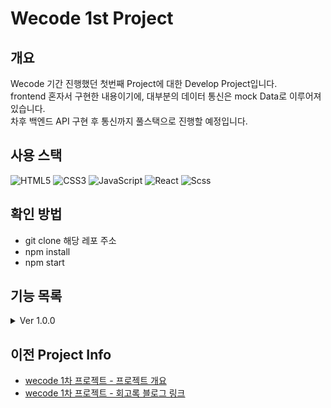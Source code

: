 # Wecode 1st Project

## 개요

Wecode 기간 진행했던 첫번째 Project에 대한 Develop Project입니다.<br/>
frontend 혼자서 구현한 내용이기에, 대부분의 데이터 통신은 mock Data로 이루어져있습니다.<br/>
차후 백엔드 API 구현 후 통신까지 풀스택으로 진행할 예정입니다.

## 사용 스택

![HTML5](https://img.shields.io/badge/html5-E34F26.svg?style=for-the-badge&logo=html5&logoColor=white)
![CSS3](https://img.shields.io/badge/css3-1572B6.svg?style=for-the-badge&logo=css3&logoColor=white)
![JavaScript](https://img.shields.io/badge/javascript-%23323330.svg?style=for-the-badge&logo=javascript&logoColor=%23F7DF1E)
![React](https://img.shields.io/badge/react-%2320232a.svg?style=for-the-badge&logo=react&logoColor=%2361DAFB)
![Scss](https://img.shields.io/badge/sass-DB7093?style=for-the-badge&logo=sass&logoColor=white)

## 확인 방법

- git clone 해당 레포 주소
- npm install
- npm start

## 기능 목록
<details>
<summary>Ver 1.0.0</summary>
  - 기간 : 
</details>

## 이전 Project Info

- [wecode 1차 프로젝트 - 프로젝트 개요](https://bluemind917.tistory.com/253)
- [wecode 1차 프로젝트 - 회고록 블로그 링크](https://boom-nigella-c57.notion.site/e658da55f3374948aed7d395bdc748d2)


